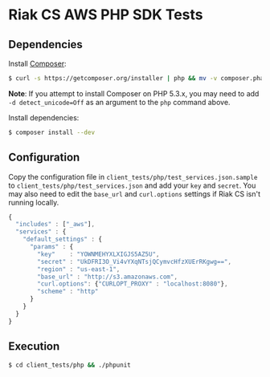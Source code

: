 # Riak CS AWS PHP SDK Tests

## Dependencies

Install [Composer](https://getcomposer.org/):

```bash
$ curl -s https://getcomposer.org/installer | php && mv -v composer.phar /usr/local/bin/composer
```

**Note**: If you attempt to install Composer on PHP 5.3.x, you may need to add
`-d detect_unicode=Off` as an argument to the `php` command above.

Install dependencies:

```bash
$ composer install --dev
```

## Configuration

Copy the configuration file in `client_tests/php/test_services.json.sample` to
`client_tests/php/test_services.json` and add your `key` and `secret`. You may
also need to edit the `base_url` and  `curl.options` settings if Riak CS isn't
running locally.

```javascript
{
  "includes" : ["_aws"],
  "services" : {
    "default_settings" : {
      "params" : {
        "key"    : "YOWNMEHYXLXIGJS5AZ5U",
        "secret" : "UkDFRI3O_Vi4vYXqNTsjQCymvcHfzXUErRKgwg==",
        "region" : "us-east-1",
        "base_url" : "http://s3.amazonaws.com",
        "curl.options": {"CURLOPT_PROXY" : "localhost:8080"},
        "scheme" : "http"
      }
    }
  }
}
```

## Execution

```bash
$ cd client_tests/php && ./phpunit
```
